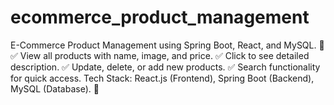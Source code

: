 # ecommerce_product_management
E-Commerce Product Management using Spring Boot, React, and MySQL. 🛒  ✅ View all products with name, image, and price. ✅ Click to see detailed description. ✅ Update, delete, or add new products. ✅ Search functionality for quick access.  Tech Stack: React.js (Frontend), Spring Boot (Backend), MySQL (Database). 🚀
